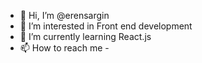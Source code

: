 - 👋 Hi, I’m @erensargin
- 👀 I’m interested in Front end development
- 🌱 I’m currently learning React.js
- 📫 How to reach me - 

<!---
erensargin/erensargin is a ✨ special ✨ repository because its `README.md` (this file) appears on your GitHub profile.
You can click the Preview link to take a look at your changes.
- 💞️ I’m looking to collaborate on ...
--->
